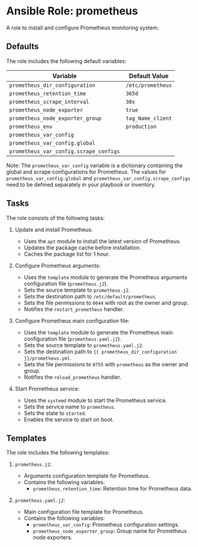 Ansible Role: prometheus
========================

A role to install and configure Prometheus monitoring system.

Defaults
--------

The role includes the following default variables:

| Variable                            | Default Value          |
|-------------------------------------|------------------------|
| `prometheus_dir_configuration`      | `/etc/prometheus`      |
| `prometheus_retention_time`         | `365d`                 |
| `prometheus_scrape_interval`        | `30s`                  |
| `prometheus_node_exporter`          | `true`                 |
| `prometheus_node_exporter_group`    | `tag_Name_client`      |
| `prometheus_env`                    | `production`           |
| `prometheus_var_config`             |                        |
| `prometheus_var_config.global`      |                        |
| `prometheus_var_config.scrape_configs`  |                     |

Note: The `prometheus_var_config` variable is a dictionary containing the global and scrape configurations for Prometheus. The values for `prometheus_var_config.global` and `prometheus_var_config.scrape_configs` need to be defined separately in your playbook or inventory.

Tasks
-----

The role consists of the following tasks:

1. Update and install Prometheus:
   - Uses the `apt` module to install the latest version of Prometheus.
   - Updates the package cache before installation.
   - Caches the package list for 1 hour.

2. Configure Prometheus arguments:
   - Uses the `template` module to generate the Prometheus arguments configuration file (`prometheus.j2`).
   - Sets the source template to `prometheus.j2`.
   - Sets the destination path to `/etc/default/prometheus`.
   - Sets the file permissions to `0644` with root as the owner and group.
   - Notifies the `restart_prometheus` handler.

3. Configure Prometheus main configuration file:
   - Uses the `template` module to generate the Prometheus main configuration file (`prometheus.yaml.j2`).
   - Sets the source template to `prometheus.yaml.j2`.
   - Sets the destination path to `{{ prometheus_dir_configuration }}/prometheus.yml`.
   - Sets the file permissions to `0755` with `prometheus` as the owner and group.
   - Notifies the `reload_prometheus` handler.

4. Start Prometheus service:
   - Uses the `systemd` module to start the Prometheus service.
   - Sets the service name to `prometheus`.
   - Sets the state to `started`.
   - Enables the service to start on boot.

Templates
---------

The role includes the following templates:

1. `prometheus.j2`:
   - Arguments configuration template for Prometheus.
   - Contains the following variables:
     - `prometheus_retention_time`: Retention time for Prometheus data.

2. `prometheus.yaml.j2`:
   - Main configuration file template for Prometheus.
   - Contains the following variables:
     - `prometheus_var_config`: Prometheus configuration settings.
     - `prometheus_node_exporter_group`: Group name for Prometheus node exporters.
